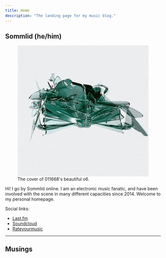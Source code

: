 ```yaml
---
title: Home
description: "The landing page for my music blog."
---
```


## Sommlid (he/him)

<figure>
  <img src="/images/o6.jpg" alt="o6" align="top">
  <figcaption>The cover of 011668's beautiful o6.</figcaption>
</figure>

Hi! I go by Sommlid online. I am an electronic music fanatic, and have been involved with the scene in many different capacities since 2014. Welcome to my personal homepage.

Social links:
- [Last.fm](https://www.last.fm/user/sommlid "last.fm")
- [Soundcloud](https://soundcloud.com/sommlid "Soundcloud")
- [Rateyourmusic](https://rateyourmusic.com/~Fjuture "Rateyourmusic")

---

## Musings
